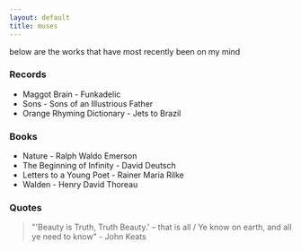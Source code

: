 ```yaml
---
layout: default
title: muses
---
```


below are the works that have most recently been on my mind

### Records

- Maggot Brain - Funkadelic
- Sons - Sons of an Illustrious Father
- Orange Rhyming Dictionary - Jets to Brazil

### Books

- Nature - Ralph Waldo Emerson
- The Beginning of Infinity - David Deutsch
- Letters to a Young Poet - Rainer Maria Rilke
- Walden - Henry David Thoreau

### Quotes

> "'Beauty is Truth, Truth Beauty.' – that is all / Ye know on earth, and all ye need to know" - John Keats
